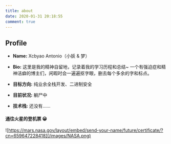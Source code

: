 ```yaml
---
title: about
date: 2020-01-31 20:18:55
comment: true
---
```

## Profile
- **Name:** Xcbyao Antonio（小妖 & 梦）

- **Bio:** 这里是我的精神自留地，记录着我的学习历程和总结~
一个有强迫症和精神洁癖的博主们，闲暇时会一遍遍抠字眼，删去每个多余的字和标点。

- **目标方向:** 纯业余全栈开发、二进制安全

- **目前状况:** 躺尸中

- **技术栈:** 还没有……

#### 通往火星的登机票 😀
![https://mars.nasa.gov/layout/embed/send-your-name/future/certificate/?cn=659647228418](/images/NASA.png)
